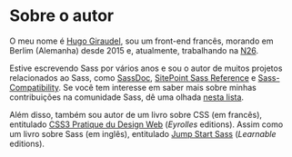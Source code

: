 
# Sobre o autor

O meu nome é [Hugo Giraudel](http://hugogiraudel.com), sou um front-end francês, morando em Berlim (Alemanha) desde 2015 e, atualmente, trabalhando na [N26](https://n26.com).

Estive escrevendo Sass por vários anos e sou o autor de muitos projetos relacionados ao Sass, como [SassDoc](http://sassdoc.com), [SitePoint Sass Reference](http://sitepoint.com/sass-reference/) e [Sass-Compatibility](http://sass-compatibility.github.io). Se você tem interesse em saber mais sobre minhas contribuições na comunidade Sass, dê uma olhada [nesta lista](http://github.com/HugoGiraudel/awesome-sass).

Além disso, também sou autor de um livro sobre CSS (em francês), entitulado [CSS3 Pratique du Design Web](http://css3-pratique.fr/) (*Eyrolles* editions). Assim como um livro sobre Sass (em inglês), entitulado [Jump Start Sass](https://learnable.com/books/jump-start-sass) (*Learnable* editions).
